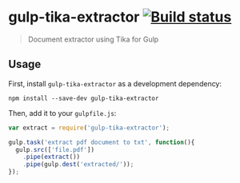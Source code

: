 # gulp-tika-extractor  [![Build status][travis-image]][travis-url]
> Document extractor using Tika for Gulp

## Usage

First, install `gulp-tika-extractor` as a development dependency:

```shell
npm install --save-dev gulp-tika-extractor
```

Then, add it to your `gulpfile.js`:

```javascript
var extract = require('gulp-tika-extractor');

gulp.task('extract pdf document to txt', function(){
  gulp.src(['file.pdf'])
    .pipe(extract())
    .pipe(gulp.dest('extracted/'));
});
```


[travis-url]: http://travis-ci.org/faizhasim/gulp-tika-extractor
[travis-image]: https://secure.travis-ci.org/faizhasim/gulp-tika-extractor.svg?branch=develop
